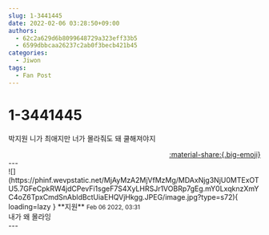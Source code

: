 ```yaml
---
slug: 1-3441445
date: 2022-02-06 03:28:50+09:00
authors:
  - 62c2a629d6b8099648729a323eff33b5
  - 6599dbbcaa26237c2ab0f3becb421b45
categories:
  - Jiwon
tags:
  - Fan Post
---
```


# 1-3441445

<div class="post-container" markdown="1">
<div class="content-container md-sidebar__scrollwrap" markdown="1">

박지원 니가 최애지만 너가 몰라줘도 돼 쿨해져야지

</div>
</div>

<div style="text-align: right;" markdown="1">
<a href="https://weverse.io/fromis9/fanpost/1-3441445" style="text-align: right;">:material-share:{.big-emoji}</a>
</div>
---

<div class="comments-container md-sidebar__scrollwrap" markdown="1">
<div class="comment" markdown="1">
<div class='id-container' markdown="1">
![](https://phinf.wevpstatic.net/MjAyMzA2MjVfMzMg/MDAxNjg3NjU0MTExOTU5.7GFeCpkRW4jdCPevFi1sgeF7S4XyLHRSJr1VOBRp7gEg.mY0LxqknzXmYC4oZ6TpxCmdSnAbldBctUiaEHQVjHkgg.JPEG/image.jpg?type=s72){ loading=lazy }
**<span class="artist">지원</span>** <small>Feb 06 2022, 03:31</small><br>
</div>
<div class='comment-body' markdown="1">
내가 왜 몰라잉
</div>
</div>
</div>
---

